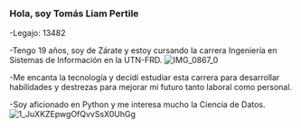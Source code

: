 ### Hola, soy Tomás Liam Pertile

-Legajo: 13482

-Tengo 19 años, soy de Zárate y estoy cursando la carrera Ingeniería en Sistemas de Información en la UTN-FRD.
![IMG_0867_0](https://user-images.githubusercontent.com/112728308/227094385-98554ff8-b0dc-40a5-a5d3-e902822a655e.jpg)

-Me encanta la tecnología y decidí estudiar esta carrera para desarrollar habilidades y destrezas para mejorar mi futuro tanto laboral como personal.

-Soy aficionado en Python y me interesa mucho la Ciencia de Datos.
![1_JuXKZEpwgOfQvvSsX0UhGg](https://user-images.githubusercontent.com/112728308/227094309-ba170e26-3683-4267-ac72-8fa2426ff94b.png)
